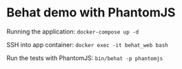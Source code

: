 # Behat demo with PhantomJS

Running the application:
`docker-compose up -d`

SSH into app container:
`docker exec -it behat_web bash`

Run the tests with PhantomJS:
`bin/behat -p phantomjs`
